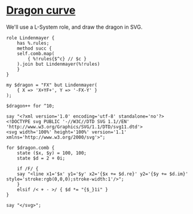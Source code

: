 [1]: http://rosettacode.org/wiki/Dragon_curve

# [Dragon curve][1]

We'll use a L-System role, and draw the dragon in SVG.

```perl6
role Lindenmayer {
    has %.rules;
    method succ {
	self.comb.map(
	    { %!rules{$^c} // $c }
	).join but Lindenmayer(%!rules)
    }
}
 
my $dragon = "FX" but Lindenmayer(
    { X => 'X+YF+', Y => '-FX-Y' }
);
 
$dragon++ for ^10;
 
say "<?xml version='1.0' encoding='utf-8' standalone='no'?>
<!DOCTYPE svg PUBLIC '-//W3C//DTD SVG 1.1//EN' 
'http://www.w3.org/Graphics/SVG/1.1/DTD/svg11.dtd'>
<svg width='100%' height='100%' version='1.1'
xmlns='http://www.w3.org/2000/svg'>";
 
for $dragon.comb {
    state ($x, $y) = 100, 100;
    state $d = 2 + 0i;
 
    if /F/ {
	say "<line x1='$x' y1='$y' x2='{$x += $d.re}' y2='{$y += $d.im}' style='stroke:rgb(0,0,0);stroke-width:1'/>";
    }
    elsif /< + - >/ { $d *= "{$_}1i" }
}
 
say "</svg>";
```